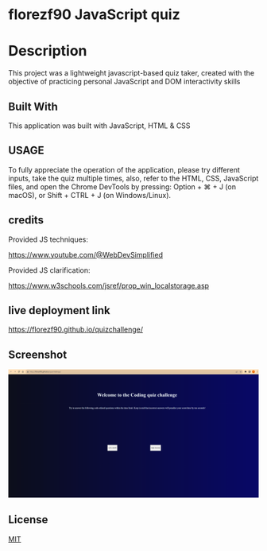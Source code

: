 # florezf90 JavaScript quiz 

# Description

This project was a lightweight javascript-based quiz taker, created with the objective of practicing personal JavaScript and DOM interactivity skills

## Built With

This application was built with JavaScript, HTML & CSS

## USAGE

To fully appreciate the operation of the application, please try different inputs, take the quiz multiple times, also, refer to the  HTML, CSS, JavaScript files, and open the Chrome DevTools by pressing: Option + ⌘ + J (on macOS), or Shift + CTRL + J (on Windows/Linux).


## credits

Provided JS techniques: 

https://www.youtube.com/@WebDevSimplified

Provided JS clarification:

https://www.w3schools.com/jsref/prop_win_localstorage.asp



## live deployment link 

https://florezf90.github.io/quizchallenge/

## Screenshot

![prove](./assets/photos/prove.png)

## License

[MIT](https://choosealicense.com/licenses/mit/)